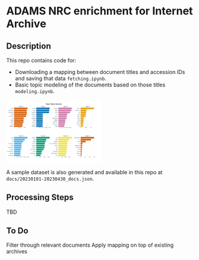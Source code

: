 # ADAMS NRC enrichment for Internet Archive

## Description

This repo contains code for:

- Downloading a mapping between document titles and accession IDs and saving that data `fetching.ipynb`.
- Basic topic modeling of the documents based on those titles `modeling.ipynb`.

<img src=https://github.com/jacksongoode/nuclear-collections/blob/main/top-topics.png  width=50% height=50%>

A sample dataset is also generated and available in this repo at `docs/20230101-20230430_docs.json`.

## Processing Steps

TBD

## To Do

Filter through relevant documents
Apply mapping on top of existing archives
